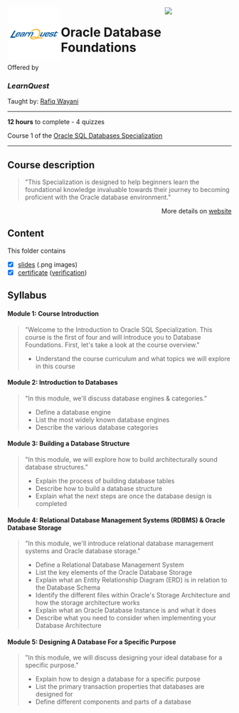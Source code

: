 <a href="https://www.coursera.org/learn/introduction-to-oracle-sql">
  <img src="/img/Oracle_SQL_logo.avif" width="150" align="right">
</a>

<img src="/img/LearnQuest_logo.png" width="120" align="left">

# Oracle Database Foundations

Offered by 
### *LearnQuest*

Taught by: [Rafiq Wayani](https://www.coursera.org/instructor/~76307871)

---

**12 hours** to complete - 4 quizzes

Course 1 of the [Oracle SQL Databases Specialization](../) 

---

## Course description

>"This Specialization is designed to help beginners learn the foundational knowledge invaluable towards their journey to becoming proficient with the Oracle database environment."

<p align="right">More details on <a href="https://www.coursera.org/learn/introduction-to-oracle-sql">website</a></p>

## Content
This folder contains 
- [x] [slides](./Slides) (.png images)
- [x] [certificate](./Coursera_Certificate_Oracle_Database_Foundations.pdf) ([verification](https://coursera.org/verify/FYSHE8KEFD6D))

## Syllabus
#### Module 1: Course Introduction

>"Welcome to the Introduction to Oracle SQL Specialization. This course is the first of four and will introduce you to Database Foundations. First, let's take a look at the course overview."
>- Understand the course curriculum and what topics we will explore in this course

#### Module 2: Introduction to Databases

>"In this module, we'll discuss database engines & categories."
>- Define a database engine
>- List the most widely known database engines
>- Describe the various database categories

#### Module 3: Building a Database Structure

>"In this module, we will explore how to build architecturally sound database structures."
>- Explain the process of building database tables
>- Describe how to build a database structure
>- Explain what the next steps are once the database design is completed

#### Module 4: Relational Database Management Systems (RDBMS) & Oracle Database Storage

>"In this module, we'll introduce relational database management systems and Oracle database storage."
>- Define a Relational Database Management System
>- List the key elements of the Oracle Database Storage
>- Explain what an Entity Relationship Diagram (ERD) is in relation to the Database Schema
>- Identify the different files within Oracle's Storage Architecture and how the storage architecture works
>- Explain what an Oracle Database Instance is and what it does
>- Describe what you need to consider when implementing your Database Architecture

#### Module 5: Designing A Database For a Specific Purpose

>"In this module, we will discuss designing your ideal database for a specific purpose."
>- Explain how to design a database for a specific purpose
>- List the primary transaction properties that databases are designed for
>- Define different components and parts of a database
